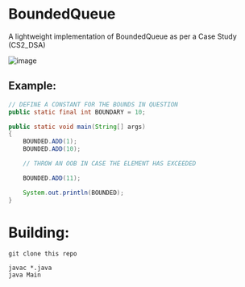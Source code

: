 # BoundedQueue
A lightweight implementation of BoundedQueue as per a Case Study (CS2_DSA)

![image](https://github.com/user-attachments/assets/c23efeed-2d74-44d3-9e40-e61331a9ed7e)

## Example:

```java
// DEFINE A CONSTANT FOR THE BOUNDS IN QUESTION
public static final int BOUNDARY = 10;

public static void main(String[] args) 
{
    BOUNDED.ADD(1);
    BOUNDED.ADD(10);

    // THROW AN OOB IN CASE THE ELEMENT HAS EXCEEDED

    BOUNDED.ADD(11);

    System.out.println(BOUNDED);
}
```

# Building:

```
git clone this repo

javac *.java
java Main
```

